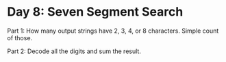 # Day 8: Seven Segment Search

Part 1: How many output strings have 2, 3, 4, or 8 characters. Simple count of those.

Part 2: Decode all the digits and sum the result.